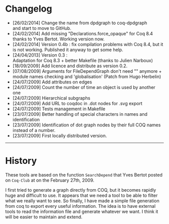 # Changelog

- [26/02/2014] Change the name from dpdgraph to coq-dpdgraph  
             and start to move to GitHub.
- [24/02/2014] Add missing "Declarations.force_opaque"  for Coq 8.4
             thanks to Yves Bertot. Working version now.
- [24/02/2014] Version 0.4b : fix compilation problems with Coq 8.4,
             but it is not working. Published it anyway to get some help.
- [24/04/2013] Version 0.3 :  
             Adaptation for Coq 8.3 + better Makefile (thanks to Julien Narboux)
- [18/09/2009] Add licence and distribute as version 0.2.
- [07/08/2009] Arguments for FileDependGraph don't need "" anymore
             + module names checking and 'globalisation'
             (Patch from Hugo Herbelin)
- [24/07/2009] Add attributes on edges
- [24/07/2009] Count the number of time an object is used by another one
- [24/07/2009] Hierarchical subgraphs
- [24/07/2009] Add URL to coqdoc in .dot nodes for .svg export
- [24/07/2009] Tests management in Makefile
- [23/07/2009] Better handling of special characters in names and identification
- [23/07/2009] Identification of dot graph nodes by their full COQ names
             instead of a number.
- [23/07/2009] First locally distributed version.

----
# History

These tools are based on the function ``SearchDepend`` that Yves Bertot posted
on ``Coq-Club`` at on the February 27th, 2009.

I first tried to generate a graph directly from COQ, but it becomes rapidly huge
and difficult to use. It appears that we need a tool to be able to filter what
we really want to see.
So finally, I have made a simple file generation from coq to export every useful
information. The idea is to have external tools to read the information file and
generate whatever we want.  I think it will be easier to maintain and extend.

